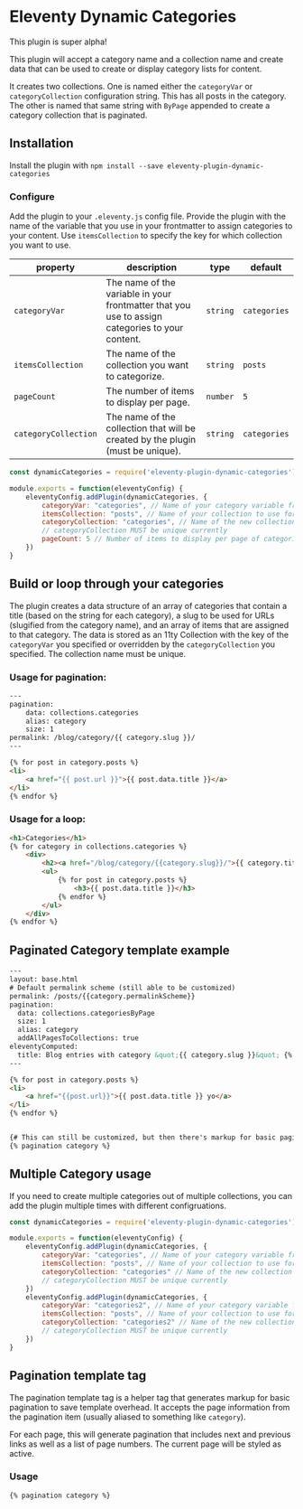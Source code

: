 # Eleventy Dynamic Categories

This plugin is super alpha! 

This plugin will accept a category name and a collection name and create data that can be used to create or display category lists for content.

It creates two collections. One is named either the `categoryVar` or `categoryCollection` configuration string. This has all posts in the category. The other is named that same string with `ByPage` appended to create a category collection that is paginated.

## Installation

Install the plugin with `npm install --save eleventy-plugin-dynamic-categories`

### Configure

Add the plugin to your `.eleventy.js` config file. Provide the plugin with the name of the variable that you use in your frontmatter to assign categories to your content. Use `itemsCollection` to specify the key for which collection you want to use.

|property|description|type|default|
|---|---|---|---|
|`categoryVar`|The name of the variable in your frontmatter that you use to assign categories to your content.|`string`|`categories`|
|`itemsCollection`|The name of the collection you want to categorize.|`string`|`posts`|
|`pageCount`|The number of items to display per page.|`number`|`5`|
|`categoryCollection`|The name of the collection that will be created by the plugin (must be unique).|`string`|`categories`|


```js
const dynamicCategories = require('eleventy-plugin-dynamic-categories');

module.exports = function(eleventyConfig) {
    eleventyConfig.addPlugin(dynamicCategories, {
        categoryVar: "categories", // Name of your category variable from your frontmatter (default: categories)
        itemsCollection: "posts", // Name of your collection to use for the items (default: posts)
        categoryCollection: "categories", // Name of the new collection to use for the categories (default: value in categoryVar)
        // categoryCollection MUST be unique currently
        pageCount: 5 // Number of items to display per page of categoriesByPage (default: 5)
    })
}
```

## Build or loop through your categories

The plugin creates a data structure of an array of categories that contain a title (based on the string for each category), a slug to be used for URLs (slugified from the category name), and an array of items that are assigned to that category. The data is stored as an 11ty Collection with the key of the `categoryVar` you specified or overridden by the `categoryCollection` you specified. The collection name must be unique.


### Usage for pagination:

```html
---
pagination:
    data: collections.categories
    alias: category
    size: 1
permalink: /blog/category/{{ category.slug }}/
---

{% for post in category.posts %}
<li>
    <a href="{{ post.url }}">{{ post.data.title }}</a>
</li>
{% endfor %}
```

### Usage for a loop: 

```html
<h1>Categories</h1>
{% for category in collections.categories %}
    <div>
        <h2><a href="/blog/category/{{category.slug}}/">{{ category.title }}</a></h2>
        <ul>
            {% for post in category.posts %}
                <h3>{{ post.data.title }}</h3>
            {% endfor %}
        </ul>
    </div>
{% endfor %}
```

## Paginated Category template example

```html
---
layout: base.html
# Default permalink scheme (still able to be customized)
permalink: /posts/{{category.permalinkScheme}}
pagination:
  data: collections.categoriesByPage
  size: 1
  alias: category
  addAllPagesToCollections: true
eleventyComputed:
  title: Blog entries with category &quot;{{ category.slug }}&quot; {% if tcategoryag.pageNumber > 0 %}, (Page {{ category.pageNumber + 1 }}) {% endif %}
---

{% for post in category.posts %}
<li>
    <a href="{{post.url}}">{{ post.data.title }} yo</a>
</li>
{% endfor %}


{# This can still be customized, but then there's markup for basic pagination #}
{% pagination category %}
```


## Multiple Category usage
If you need to create multiple categories out of multiple collections, you can add the plugin multiple times with different configruations.

```js
const dynamicCategories = require('eleventy-plugin-dynamic-categories');

module.exports = function(eleventyConfig) {
    eleventyConfig.addPlugin(dynamicCategories, {
        categoryVar: "categories", // Name of your category variable from your frontmatter (default: categories)
        itemsCollection: "posts", // Name of your collection to use for the items (default: posts)
        categoryCollection: "categories" // Name of the new collection to use for the categories (default: value in categoryVar)
        // categoryCollection MUST be unique currently
    })
    eleventyConfig.addPlugin(dynamicCategories, {
        categoryVar: "categories2", // Name of your category variable from your frontmatter (default: categories)
        itemsCollection: "posts", // Name of your collection to use for the items (default: posts)
        categoryCollection: "categories2" // Name of the new collection to use for the categories (default: value in categoryVar)
        // categoryCollection MUST be unique currently
    })
}
```

## Pagination template tag
The pagination template tag is a helper tag that generates markup for basic pagination to save template overhead. It accepts the page information from the pagination item (usually aliased to something like `category`).

For each page, this will generate pagination that includes next and previous links as well as a list of page numbers. The current page will be styled as active.

### Usage
```html
{% pagination category %}
```

